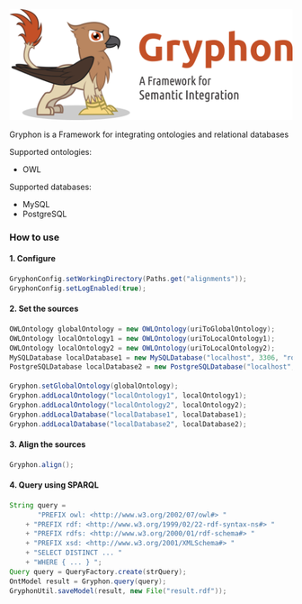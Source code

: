 ![](https://github.com/adrielcafe/GryphonFramework/raw/master/gryphon.png)

Gryphon is a Framework for integrating ontologies and relational databases

Supported ontologies:
* OWL

Supported databases: 
* MySQL
* PostgreSQL

### How to use

#### 1. Configure
```java
GryphonConfig.setWorkingDirectory(Paths.get("alignments"));
GryphonConfig.setLogEnabled(true); 
```

#### 2. Set the sources
```java
OWLOntology globalOntology = new OWLOntology(uriToGlobalOntology); 
OWLOntology localOntology1 = new OWLOntology(uriToLocalOntology1); 
OWLOntology localOntology2 = new OWLOntology(uriToLocalOntology2);
MySQLDatabase localDatabase1 = new MySQLDatabase("localhost", 3306, "root", "", "localDatabase1"); 
PostgreSQLDatabase localDatabase2 = new PostgreSQLDatabase("localhost", 3306, "root", "", "localDatabase2"); 

Gryphon.setGlobalOntology(globalOntology); 
Gryphon.addLocalOntology("localOntology1", localOntology1);
Gryphon.addLocalOntology("localOntology2", localOntology2);
Gryphon.addLocalDatabase("localDatabase1", localDatabase1);
Gryphon.addLocalDatabase("localDatabase2", localDatabase2);
```

#### 3. Align the sources
```java
Gryphon.align();
```

#### 4. Query using SPARQL
```java
String query = 
	   "PREFIX owl: <http://www.w3.org/2002/07/owl#> "
	+ "PREFIX rdf: <http://www.w3.org/1999/02/22-rdf-syntax-ns#> "
	+ "PREFIX rdfs: <http://www.w3.org/2000/01/rdf-schema#> "
	+ "PREFIX xsd: <http://www.w3.org/2001/XMLSchema#> "
	+ "SELECT DISTINCT ... "
	+ "WHERE { ... } "; 
Query query = QueryFactory.create(strQuery);
OntModel result = Gryphon.query(query);
GryphonUtil.saveModel(result, new File("result.rdf"));
```
